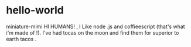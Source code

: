 # hello-world
miniature-mimi
HI HUMANS! , I Like node .js and coffieescript  (that's what i'm made of !). 
I've had  tocas on the moon and find them for superior to earth tacos .
